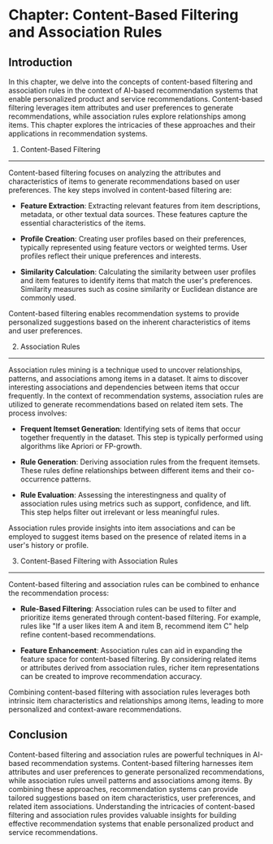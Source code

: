 Chapter: Content-Based Filtering and Association Rules
======================================================

Introduction
------------

In this chapter, we delve into the concepts of content-based filtering and association rules in the context of AI-based recommendation systems that enable personalized product and service recommendations. Content-based filtering leverages item attributes and user preferences to generate recommendations, while association rules explore relationships among items. This chapter explores the intricacies of these approaches and their applications in recommendation systems.

1. Content-Based Filtering
--------------------------

Content-based filtering focuses on analyzing the attributes and characteristics of items to generate recommendations based on user preferences. The key steps involved in content-based filtering are:

* **Feature Extraction**: Extracting relevant features from item descriptions, metadata, or other textual data sources. These features capture the essential characteristics of the items.

* **Profile Creation**: Creating user profiles based on their preferences, typically represented using feature vectors or weighted terms. User profiles reflect their unique preferences and interests.

* **Similarity Calculation**: Calculating the similarity between user profiles and item features to identify items that match the user's preferences. Similarity measures such as cosine similarity or Euclidean distance are commonly used.

Content-based filtering enables recommendation systems to provide personalized suggestions based on the inherent characteristics of items and user preferences.

2. Association Rules
--------------------

Association rules mining is a technique used to uncover relationships, patterns, and associations among items in a dataset. It aims to discover interesting associations and dependencies between items that occur frequently. In the context of recommendation systems, association rules are utilized to generate recommendations based on related item sets. The process involves:

* **Frequent Itemset Generation**: Identifying sets of items that occur together frequently in the dataset. This step is typically performed using algorithms like Apriori or FP-growth.

* **Rule Generation**: Deriving association rules from the frequent itemsets. These rules define relationships between different items and their co-occurrence patterns.

* **Rule Evaluation**: Assessing the interestingness and quality of association rules using metrics such as support, confidence, and lift. This step helps filter out irrelevant or less meaningful rules.

Association rules provide insights into item associations and can be employed to suggest items based on the presence of related items in a user's history or profile.

3. Content-Based Filtering with Association Rules
-------------------------------------------------

Content-based filtering and association rules can be combined to enhance the recommendation process:

* **Rule-Based Filtering**: Association rules can be used to filter and prioritize items generated through content-based filtering. For example, rules like "If a user likes item A and item B, recommend item C" help refine content-based recommendations.

* **Feature Enhancement**: Association rules can aid in expanding the feature space for content-based filtering. By considering related items or attributes derived from association rules, richer item representations can be created to improve recommendation accuracy.

Combining content-based filtering with association rules leverages both intrinsic item characteristics and relationships among items, leading to more personalized and context-aware recommendations.

Conclusion
----------

Content-based filtering and association rules are powerful techniques in AI-based recommendation systems. Content-based filtering harnesses item attributes and user preferences to generate personalized recommendations, while association rules unveil patterns and associations among items. By combining these approaches, recommendation systems can provide tailored suggestions based on item characteristics, user preferences, and related item associations. Understanding the intricacies of content-based filtering and association rules provides valuable insights for building effective recommendation systems that enable personalized product and service recommendations.
